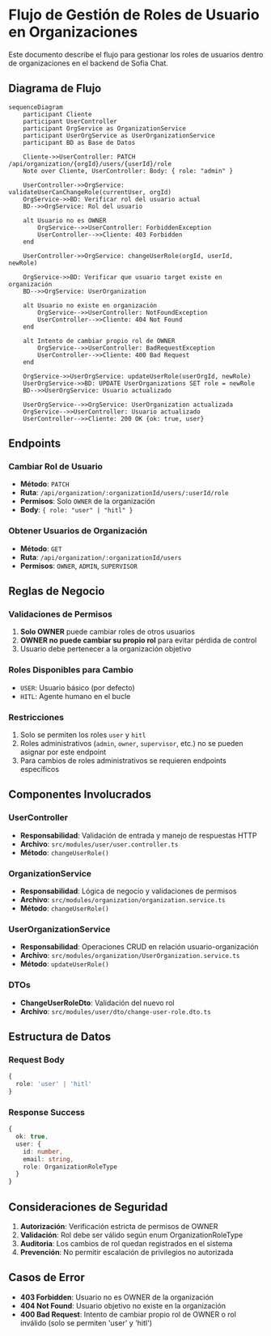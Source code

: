 # Flujo de Gestión de Roles de Usuario en Organizaciones

Este documento describe el flujo para gestionar los roles de usuarios dentro de organizaciones en el backend de Sofia Chat.

## Diagrama de Flujo

```mermaid
sequenceDiagram
    participant Cliente
    participant UserController
    participant OrgService as OrganizationService
    participant UserOrgService as UserOrganizationService
    participant BD as Base de Datos

    Cliente->>UserController: PATCH /api/organization/{orgId}/users/{userId}/role
    Note over Cliente, UserController: Body: { role: "admin" }

    UserController->>OrgService: validateUserCanChangeRole(currentUser, orgId)
    OrgService->>BD: Verificar rol del usuario actual
    BD-->>OrgService: Rol del usuario
    
    alt Usuario no es OWNER
        OrgService-->>UserController: ForbiddenException
        UserController-->>Cliente: 403 Forbidden
    end

    UserController->>OrgService: changeUserRole(orgId, userId, newRole)
    
    OrgService->>BD: Verificar que usuario target existe en organización
    BD-->>OrgService: UserOrganization
    
    alt Usuario no existe en organización
        OrgService-->>UserController: NotFoundException
        UserController-->>Cliente: 404 Not Found
    end
    
    alt Intento de cambiar propio rol de OWNER
        OrgService-->>UserController: BadRequestException
        UserController-->>Cliente: 400 Bad Request
    end
    
    OrgService->>UserOrgService: updateUserRole(userOrgId, newRole)
    UserOrgService->>BD: UPDATE UserOrganizations SET role = newRole
    BD-->>UserOrgService: Usuario actualizado
    
    UserOrgService-->>OrgService: UserOrganization actualizada
    OrgService-->>UserController: Usuario actualizado
    UserController-->>Cliente: 200 OK {ok: true, user}
```

## Endpoints

### Cambiar Rol de Usuario
- **Método**: `PATCH`
- **Ruta**: `/api/organization/:organizationId/users/:userId/role`
- **Permisos**: Solo `OWNER` de la organización
- **Body**: `{ role: "user" | "hitl" }`

### Obtener Usuarios de Organización
- **Método**: `GET` 
- **Ruta**: `/api/organization/:organizationId/users`
- **Permisos**: `OWNER`, `ADMIN`, `SUPERVISOR`

## Reglas de Negocio

### Validaciones de Permisos
1. **Solo OWNER** puede cambiar roles de otros usuarios
2. **OWNER no puede cambiar su propio rol** para evitar pérdida de control
3. Usuario debe pertenecer a la organización objetivo

### Roles Disponibles para Cambio
- `USER`: Usuario básico (por defecto)
- `HITL`: Agente humano en el bucle

### Restricciones
1. Solo se permiten los roles `user` y `hitl`
2. Roles administrativos (`admin`, `owner`, `supervisor`, etc.) no se pueden asignar por este endpoint
3. Para cambios de roles administrativos se requieren endpoints específicos

## Componentes Involucrados

### UserController
- **Responsabilidad**: Validación de entrada y manejo de respuestas HTTP
- **Archivo**: `src/modules/user/user.controller.ts`
- **Método**: `changeUserRole()`

### OrganizationService  
- **Responsabilidad**: Lógica de negocio y validaciones de permisos
- **Archivo**: `src/modules/organization/organization.service.ts`
- **Método**: `changeUserRole()`

### UserOrganizationService
- **Responsabilidad**: Operaciones CRUD en relación usuario-organización  
- **Archivo**: `src/modules/organization/UserOrganization.service.ts`
- **Método**: `updateUserRole()`

### DTOs
- **ChangeUserRoleDto**: Validación del nuevo rol
- **Archivo**: `src/modules/user/dto/change-user-role.dto.ts`

## Estructura de Datos

### Request Body
```typescript
{
  role: 'user' | 'hitl'
}
```

### Response Success
```typescript
{
  ok: true,
  user: {
    id: number,
    email: string,
    role: OrganizationRoleType
  }
}
```

## Consideraciones de Seguridad

1. **Autorización**: Verificación estricta de permisos de OWNER
2. **Validación**: Rol debe ser válido según enum OrganizationRoleType
3. **Auditoria**: Los cambios de rol quedan registrados en el sistema
4. **Prevención**: No permitir escalación de privilegios no autorizada

## Casos de Error

- **403 Forbidden**: Usuario no es OWNER de la organización
- **404 Not Found**: Usuario objetivo no existe en la organización  
- **400 Bad Request**: Intento de cambiar propio rol de OWNER o rol inválido (solo se permiten 'user' y 'hitl')